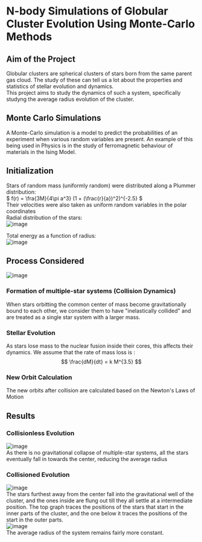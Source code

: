 # N-body Simulations of Globular Cluster Evolution Using Monte-Carlo Methods  
## Aim of the Project  
Globular clusters are spherical clusters of stars born from the same parent gas cloud. The study of these can tell us a lot about the properties and statistics of stellar evolution and dynamics.  
This project aims to study the dynamics of such a system, specifically studyng the average radius evolution of the cluster.  
## Monte Carlo Simulations  
A Monte-Carlo simulation is a model to predict the probabilities of an experiment when various random variables are present. An example of this being used in Physics is in the study of ferromagnetic behaviour of materials in the Ising Model.  

## Initialization  
Stars of random mass (uniformly random) were distributed along a Plummer distribution:  
$ f(r) = \fra{3M}{4\pi a^3} (1 + (\frac{r}{a})^2)^{-2.5} $  
Their velocities were also taken as uniform random variables in the polar coordinates  
Radial distribution of the stars:  
![image](https://github.com/Srishti-Goel/N-body-Simulations-of-Globular-Cluster-Evolution-Using-Monte-Carlo-Methods/assets/43054441/d5d218fb-577f-4a7a-a36c-f55361bd1bab)

Total energy as a function of radius:  
![image](https://github.com/Srishti-Goel/N-body-Simulations-of-Globular-Cluster-Evolution-Using-Monte-Carlo-Methods/assets/43054441/f55df039-e59f-49c0-8b90-47f65f802e0a)


 
  
## Process Considered  
![image](https://github.com/Srishti-Goel/N-body-Simulations-of-Globular-Cluster-Evolution-Using-Monte-Carlo-Methods/assets/43054441/0e0f029c-b133-4d53-974f-bf787d953382)  

### Formation of multiple-star systems (Collision Dynamics)
When stars orbitting the common center of mass become gravitationally bound to each other, we consider them to have "inelastically collided" and are treated as a single star system with a larger mass.  
### Stellar Evolution  
As stars lose mass to the nuclear fusion inside their cores, this affects their dynamics. We assume that the rate of mass loss is :  
$$ \frac{dM}{dt} = k M^{3.5} $$  
### New Orbit Calculation  
The new orbits after collision are calculated based on the Newton's Laws of Motion  

## Results  
### Collisionless Evolution  
![image](https://github.com/Srishti-Goel/N-body-Simulations-of-Globular-Cluster-Evolution-Using-Monte-Carlo-Methods/assets/43054441/68e8b9ae-012d-4505-a1a9-4d8ba5ac70f9)  
As there is no gravitational collapse of multiple-star systems, all the stars eventually fall in towards the center, reducing the average radius  
### Collisioned Evolution  
![image](https://github.com/Srishti-Goel/N-body-Simulations-of-Globular-Cluster-Evolution-Using-Monte-Carlo-Methods/assets/43054441/84cd4b28-76c2-4b58-b99d-75cf68b0650f)  
The stars furthest away from the center fall into the gravitational well of the cluster, and the ones inside are flung out till they all settle at a intermediate position. The top graph traces the positions of the stars that start in the inner parts of the cluster, and the one below it traces the positions of the start in the outer parts.  
![image](https://github.com/Srishti-Goel/N-body-Simulations-of-Globular-Cluster-Evolution-Using-Monte-Carlo-Methods/assets/43054441/ece45006-8d21-42bb-8fc5-f9a3ffb6b383)  
The average radius of the system remains fairly more constant.


